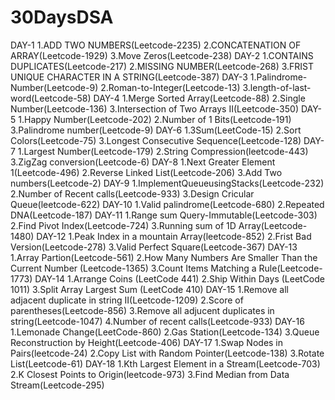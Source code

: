# 30DaysDSA
DAY-1
1.ADD TWO NUMBERS(Leetcode-2235)
2.CONCATENATION OF ARRAY(Leetcode-1929)
3.Move Zeros(Leetcode-238)
 DAY-2 
 1.CONTAINS DUPLICATES(Leetcode-217) 2.MISSING NUMBER(Leetcode-268) 3.FRIST UNIQUE CHARACTER IN A STRING(Leetcode-387)
 DAY-3
 1.Palindrome-Number(Leetcode-9)
 2.Roman-to-Integer(Leetcode-13)
 3.length-of-last-word(Leetcode-58)
 DAY-4
 1.Merge Sorted Array(Leetcode-88)
 2.Single Number(Leetcode-136)
 3.Intersection of Two Arrays II(Leetcode-350)
 DAY-5
 1.Happy Number(Leetcode-202)
 2.Number of 1 Bits(Leetcode-191)
 3.Palindrome number(Leetcode-9)
 DAY-6
 1.3Sum(LeetCode-15) 
 2.Sort Colors(Leetcode-75)
 3.Longest Consecutive Sequence(Leetcode-128)
 DAY-7
 1.Largest Number(Leetcode-179)
 2.String Compression(leetcode-443)
 3.ZigZag conversion(Leetcode-6)
 DAY-8
 1.Next Greater Element 1(Leetcode-496)
 2.Reverse Linked List(Leetcode-206)
 3.Add Two numbers(Leetcode-2)
DAY-9
1.ImplementQueueusingStacks(Leetcode-232)
2.Number of Recent calls(Leetcode-933)
3.Design Cricular Queue(leetcode-622)
DAY-10
1.Valid palindrome(Leetcode-680)
2.Repeated DNA(Leetcode-187)
DAY-11
1.Range sum Query-Immutable(Leetcode-303)
2.Find Pivot Index(Leetcode-724)
3.Running sum of 1D Array(Leetcode-1480)
DAY-12
1.Peak Index in a  mountain Array(leetcode-852)
2.Frist Bad Version(Leetcode-278)
3.Valid Perfect Square(Leetcode-367)
DAY-13
1.Array Partion(Leetcode-561)
2.How Many Numbers Are Smaller Than the Current Number (Leetcode-1365)
3.Count Items Matching a Rule(Leetcode-1773)
DAY-14
1.Arrange Coins (LeetCode 441)
2.Ship Within Days (LeetCode 1011)
3.Split Array Largest Sum (LeetCode 410)
DAY-15
1.Remove all adjacent duplicate in string II(Leetcode-1209)
2.Score of parentheses(Leetcode-856)
3.Remove all adjucent duplicates in string(Leetcode-1047)
4.Number of recent calls(Leetcode-933)
DAY-16
1.Lemonade Change(LeetCode-860)
2.Gas Station(Leetcode-134)
3.Queue Reconstruction by Height(Leetcode-406)
DAY-17
1.Swap Nodes in Pairs(leetcode-24)
2.Copy List with Random Pointer(Leetcode-138)
3.Rotate List(Leetcode-61)
DAY-18
1.Kth Largest Element in a Stream(Leetcode-703)
2.K Closest Points to Origin(leetcode-973)
3.Find Median from Data Stream(Leetcode-295)